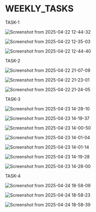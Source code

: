 # WEEKLY_TASKS

TASK-1 

![Screenshot from 2025-04-22 12-44-32](https://github.com/user-attachments/assets/8bb32bb9-08b0-4ab5-af86-6834bd747691)

![Screenshot from 2025-04-22 12-35-03](https://github.com/user-attachments/assets/3f97465f-7330-48ee-85a9-87c34ee9c977)

![Screenshot from 2025-04-22 12-44-40](https://github.com/user-attachments/assets/20eb62e1-9b10-4478-97b5-8de4c5a68e5e)

TASK-2

![Screenshot from 2025-04-22 21-07-09](https://github.com/user-attachments/assets/92d6dfa3-5021-4699-9456-1c85aaffbdb9)

![Screenshot from 2025-04-22 21-23-01](https://github.com/user-attachments/assets/6bab3f7e-b378-4523-ae63-75fb41881a0c)

![Screenshot from 2025-04-22 21-24-05](https://github.com/user-attachments/assets/631e9136-d4ae-4047-bbcc-373471d0b181)

TASK-3

![Screenshot from 2025-04-23 14-28-10](https://github.com/user-attachments/assets/f88bb479-1781-47ba-bb14-08414e01495e)

![Screenshot from 2025-04-23 14-19-37](https://github.com/user-attachments/assets/aa0a0bcf-bfa7-48f6-b2b4-e656c00ffabd)

![Screenshot from 2025-04-23 14-00-50](https://github.com/user-attachments/assets/6a9a0960-63c2-4a8f-8abc-e1d0c14815e1)

![Screenshot from 2025-04-23 14-01-04](https://github.com/user-attachments/assets/780a6bd2-9f66-4716-a782-8876e5546b4b)

![Screenshot from 2025-04-23 14-01-14](https://github.com/user-attachments/assets/56c25266-c54a-4f66-a0e3-7819428f0ab1)

![Screenshot from 2025-04-23 14-19-28](https://github.com/user-attachments/assets/dd07a07c-194a-4563-9ec1-2eb25f6ba2bf)

![Screenshot from 2025-04-23 14-28-00](https://github.com/user-attachments/assets/41634be5-b2d7-4a96-9463-86760f198300)

TASK-4

![Screenshot from 2025-04-24 18-58-09](https://github.com/user-attachments/assets/758e8d1e-87a9-4fef-aebb-2abc4951a11d)

![Screenshot from 2025-04-24 18-58-23](https://github.com/user-attachments/assets/2dc737e6-8cbc-405a-93f0-8f4b178b9146)

![Screenshot from 2025-04-24 18-58-39](https://github.com/user-attachments/assets/82bba302-1d6c-4233-967c-cd8fcdf54911)
